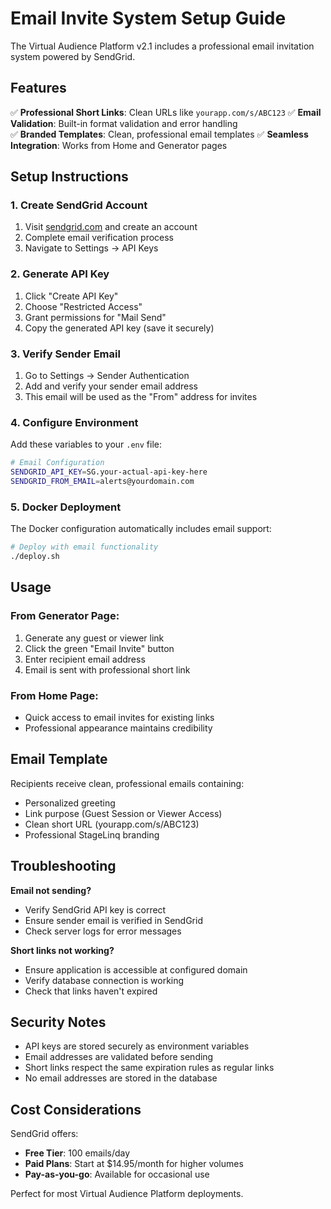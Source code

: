 # Email Invite System Setup Guide

The Virtual Audience Platform v2.1 includes a professional email invitation system powered by SendGrid.

## Features

✅ **Professional Short Links**: Clean URLs like `yourapp.com/s/ABC123`
✅ **Email Validation**: Built-in format validation and error handling  
✅ **Branded Templates**: Clean, professional email templates
✅ **Seamless Integration**: Works from Home and Generator pages

## Setup Instructions

### 1. Create SendGrid Account
1. Visit [sendgrid.com](https://sendgrid.com) and create an account
2. Complete email verification process
3. Navigate to Settings → API Keys

### 2. Generate API Key
1. Click "Create API Key"
2. Choose "Restricted Access" 
3. Grant permissions for "Mail Send"
4. Copy the generated API key (save it securely)

### 3. Verify Sender Email
1. Go to Settings → Sender Authentication  
2. Add and verify your sender email address
3. This email will be used as the "From" address for invites

### 4. Configure Environment
Add these variables to your `.env` file:
```bash
# Email Configuration
SENDGRID_API_KEY=SG.your-actual-api-key-here
SENDGRID_FROM_EMAIL=alerts@yourdomain.com
```

### 5. Docker Deployment
The Docker configuration automatically includes email support:
```bash
# Deploy with email functionality
./deploy.sh
```

## Usage

### From Generator Page:
1. Generate any guest or viewer link
2. Click the green "Email Invite" button
3. Enter recipient email address
4. Email is sent with professional short link

### From Home Page:
- Quick access to email invites for existing links
- Professional appearance maintains credibility

## Email Template

Recipients receive clean, professional emails containing:
- Personalized greeting
- Link purpose (Guest Session or Viewer Access)
- Clean short URL (yourapp.com/s/ABC123)
- Professional StageLinq branding

## Troubleshooting

**Email not sending?**
- Verify SendGrid API key is correct
- Ensure sender email is verified in SendGrid
- Check server logs for error messages

**Short links not working?**
- Ensure application is accessible at configured domain
- Verify database connection is working
- Check that links haven't expired

## Security Notes

- API keys are stored securely as environment variables
- Email addresses are validated before sending
- Short links respect the same expiration rules as regular links
- No email addresses are stored in the database

## Cost Considerations

SendGrid offers:
- **Free Tier**: 100 emails/day
- **Paid Plans**: Start at $14.95/month for higher volumes
- **Pay-as-you-go**: Available for occasional use

Perfect for most Virtual Audience Platform deployments.